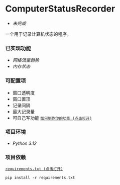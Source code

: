 # ComputerStatusRecorder

* _未完成_

一个用于记录计算机状态的程序。

### 已实现功能

* _网络流量趋势_
* _内存状态_

### 可配置项

* 窗口透明度
* 窗口置顶
* 记录间隔
* 最大记录量
* 可自己写功能 [`如何制作你的功能 (点击打开)`](./build_pyd/README.md)

### 项目环境

* _Python 3.12_

### 项目依赖

[`requirements.txt (点击打开)`](./requirements.txt)

```commandline
pip install -r requirements.txt
```
